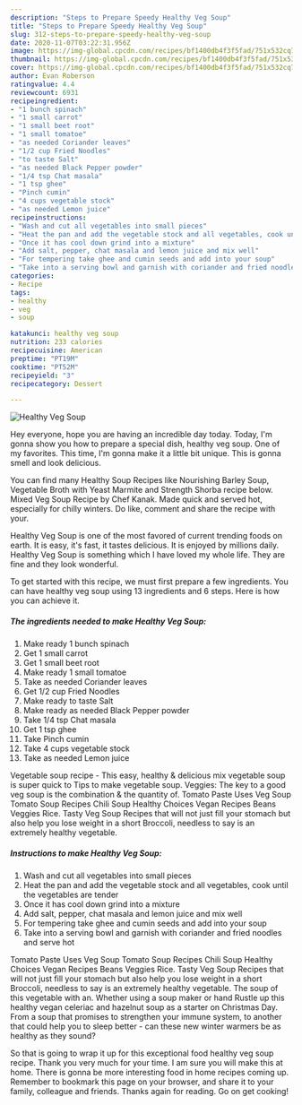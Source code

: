 ```yaml
---
description: "Steps to Prepare Speedy Healthy Veg Soup"
title: "Steps to Prepare Speedy Healthy Veg Soup"
slug: 312-steps-to-prepare-speedy-healthy-veg-soup
date: 2020-11-07T03:22:31.956Z
image: https://img-global.cpcdn.com/recipes/bf1400db4f3f5fad/751x532cq70/healthy-veg-soup-recipe-main-photo.jpg
thumbnail: https://img-global.cpcdn.com/recipes/bf1400db4f3f5fad/751x532cq70/healthy-veg-soup-recipe-main-photo.jpg
cover: https://img-global.cpcdn.com/recipes/bf1400db4f3f5fad/751x532cq70/healthy-veg-soup-recipe-main-photo.jpg
author: Evan Roberson
ratingvalue: 4.4
reviewcount: 6931
recipeingredient:
- "1 bunch spinach"
- "1 small carrot"
- "1 small beet root"
- "1 small tomatoe"
- "as needed Coriander leaves"
- "1/2 cup Fried Noodles"
- "to taste Salt"
- "as needed Black Pepper powder"
- "1/4 tsp Chat masala"
- "1 tsp ghee"
- "Pinch cumin"
- "4 cups vegetable stock"
- "as needed Lemon juice"
recipeinstructions:
- "Wash and cut all vegetables into small pieces"
- "Heat the pan and add the vegetable stock and all vegetables, cook until the vegetables are tender"
- "Once it has cool down grind into a mixture"
- "Add salt, pepper, chat masala and lemon juice and mix well"
- "For tempering take ghee and cumin seeds and add into your soup"
- "Take into a serving bowl and garnish with coriander and fried noodles and serve hot"
categories:
- Recipe
tags:
- healthy
- veg
- soup

katakunci: healthy veg soup 
nutrition: 233 calories
recipecuisine: American
preptime: "PT19M"
cooktime: "PT52M"
recipeyield: "3"
recipecategory: Dessert

---
```



![Healthy Veg Soup](https://img-global.cpcdn.com/recipes/bf1400db4f3f5fad/751x532cq70/healthy-veg-soup-recipe-main-photo.jpg)

Hey everyone, hope you are having an incredible day today. Today, I'm gonna show you how to prepare a special dish, healthy veg soup. One of my favorites. This time, I'm gonna make it a little bit unique. This is gonna smell and look delicious.

You can find many Healthy Soup Recipes like Nourishing Barley Soup, Vegetable Broth with Yeast Marmite and Strength Shorba recipe below. Mixed Veg Soup Recipe by Chef Kanak. Made quick and served hot, especially for chilly winters. Do like, comment and share the recipe with your.

Healthy Veg Soup is one of the most favored of current trending foods on earth. It is easy, it's fast, it tastes delicious. It is enjoyed by millions daily. Healthy Veg Soup is something which I have loved my whole life. They are fine and they look wonderful.


To get started with this recipe, we must first prepare a few ingredients. You can have healthy veg soup using 13 ingredients and 6 steps. Here is how you can achieve it.

<!--inarticleads1-->

##### The ingredients needed to make Healthy Veg Soup:

1. Make ready 1 bunch spinach
1. Get 1 small carrot
1. Get 1 small beet root
1. Make ready 1 small tomatoe
1. Take as needed Coriander leaves
1. Get 1/2 cup Fried Noodles
1. Make ready to taste Salt
1. Make ready as needed Black Pepper powder
1. Take 1/4 tsp Chat masala
1. Get 1 tsp ghee
1. Take Pinch cumin
1. Take 4 cups vegetable stock
1. Take as needed Lemon juice


Vegetable soup recipe - This easy, healthy &amp; delicious mix vegetable soup is super quick to Tips to make vegetable soup. Veggies: The key to a good veg soup is the combination &amp; the quantity of. Tomato Paste Uses Veg Soup Tomato Soup Recipes Chili Soup Healthy Choices Vegan Recipes Beans Veggies Rice. Tasty Veg Soup Recipes that will not just fill your stomach but also help you lose weight in a short Broccoli, needless to say is an extremely healthy vegetable. 

<!--inarticleads2-->

##### Instructions to make Healthy Veg Soup:

1. Wash and cut all vegetables into small pieces
1. Heat the pan and add the vegetable stock and all vegetables, cook until the vegetables are tender
1. Once it has cool down grind into a mixture
1. Add salt, pepper, chat masala and lemon juice and mix well
1. For tempering take ghee and cumin seeds and add into your soup
1. Take into a serving bowl and garnish with coriander and fried noodles and serve hot


Tomato Paste Uses Veg Soup Tomato Soup Recipes Chili Soup Healthy Choices Vegan Recipes Beans Veggies Rice. Tasty Veg Soup Recipes that will not just fill your stomach but also help you lose weight in a short Broccoli, needless to say is an extremely healthy vegetable. The soup of this vegetable with an. Whether using a soup maker or hand Rustle up this healthy vegan celeriac and hazelnut soup as a starter on Christmas Day. From a soup that promises to strengthen your immune system, to another that could help you to sleep better - can these new winter warmers be as healthy as they sound? 

So that is going to wrap it up for this exceptional food healthy veg soup recipe. Thank you very much for your time. I am sure you will make this at home. There is gonna be more interesting food in home recipes coming up. Remember to bookmark this page on your browser, and share it to your family, colleague and friends. Thanks again for reading. Go on get cooking!
